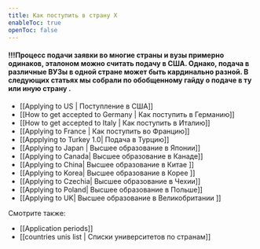 ```yaml
---
title: Как поступить в страну X
enableToc: true
openToc: false
---
```


#### !!!Процесс подачи заявки во многие страны и вузы примерно одинаков, эталоном можно считать подачу в США.  Однако, подача в различные ВУЗы в одной стране может быть кардинально разной. В следующих статьях мы собрали по обобщенному гайду о подаче в ту или иную страну .

- [[Applying to US | Поступление в США]]
- [[How to get accepted to Germany | Как поступить в Германию]] 
- [[How to get accepted to Italy | Как поступить в Италию]]
- [[Applying to France | Как поступить во Францию]]
- [[Appplying to Turkey 1.0| Подача в Турцию]]
- [[Applying to Japan | Высшее образование в Японии]]
- [[Applying to Canada| Высшее образование в Канаде]]
- [[Applying to China| Высшее образование в Китае ]]
- [[Applying to Korea| Высшее образование в Корее ]]
- [[Applying to Czechia| Высшее образование в Чехии]]
- [[Applying to Poland| Высшее образование в Польше]]
- [[Applying to UK| Высшее образование в Великобритании ]]

Смотрите также:
- [[Application periods]]
- [[countries unis list | Списки университетов по странам]]


